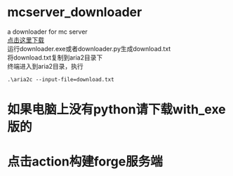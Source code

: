 # mcserver_downloader
a downloader for mc server  
[点击这里下载](https://github.com/Gyxqq/mcserver_downloader/releases/tag/v1)  
运行downloader.exe或者downloader.py生成download.txt  
将download.txt复制到aria2目录下  
终端进入到aria2目录，执行
```shell
.\aria2c --input-file=download.txt
```
# 如果电脑上没有python请下载with_exe版的
# 点击action构建forge服务端
